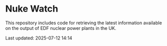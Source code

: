 # Nuke Watch

This repository includes code for retrieving the latest information available on the output of EDF nuclear power plants in the UK.

Last updated: 2025-07-12 14:14